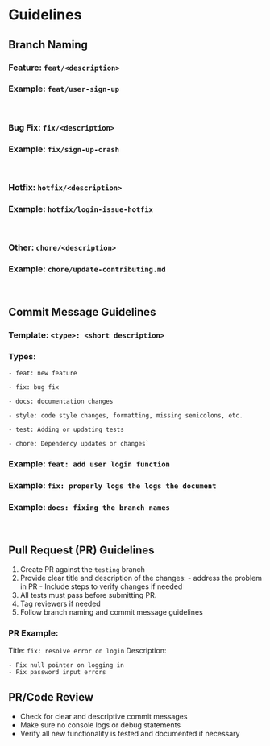 
# Guidelines

## Branch Naming

### Feature: `feat/<description>`

### Example: `feat/user-sign-up`
<br>

### Bug Fix: `fix/<description>`

### Example: `fix/sign-up-crash`
<br>
  

### Hotfix: `hotfix/<description>`

### Example: `hotfix/login-issue-hotfix`

  <br>

### Other: `chore/<description>`

### Example: `chore/update-contributing.md`

<br>
  

## Commit Message Guidelines

### Template: `<type>: <short description>`

### Types:
```
- feat: new feature

- fix: bug fix

- docs: documentation changes

- style: code style changes, formatting, missing semicolons, etc.

- test: Adding or updating tests

- chore: Dependency updates or changes`
```

### Example: `feat: add user login function`
### Example: `fix: properly logs the logs the document`
### Example: `docs: fixing the branch names`
<br>

## Pull Request (PR) Guidelines
1. Create PR against the `testing` branch
2. Provide clear title and description of the changes:
	   - address the problem in PR
	   - Include steps to verify changes if needed
3. All tests must pass before submitting PR.
4. Tag reviewers if needed
5. Follow branch naming and commit message guidelines

### PR Example:
Title: `fix: resolve error on login`
Description:
```
- Fix null pointer on logging in
- Fix password input errors
```
## PR/Code Review
- Check for clear and descriptive commit messages
-  Make sure no console logs or debug statements
- Verify all new functionality is tested and documented if necessary

	
